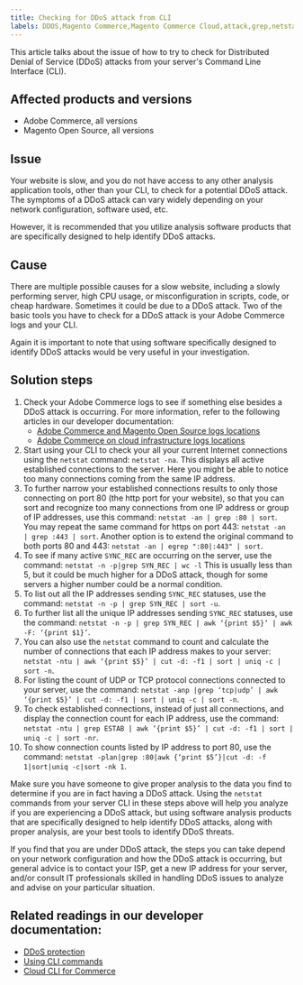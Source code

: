 ```yaml
---
title: Checking for DDoS attack from CLI
labels: DDOS,Magento Commerce,Magento Commerce Cloud,attack,grep,netstat,troubleshooting,Adobe Commerce,Magento Open Source,cloud infrastructure
---
```


This article talks about the issue of how to try to check for Distributed Denial of Service (DDoS) attacks from your server's Command Line Interface (CLI).

## Affected products and versions

* Adobe Commerce, all versions
* Magento Open Source, all versions

## Issue

Your website is slow, and you do not have access to any other analysis application tools, other than your CLI, to check for a potential DDoS attack. The symptoms of a DDoS attack can vary widely depending on your network configuration, software used, etc.

However, it is recommended that you utilize analysis software products that are specifically designed to help identify DDoS attacks.

## Cause

There are multiple possible causes for a slow website, including a slowly performing server, high CPU usage, or misconfiguration in scripts, code, or cheap hardware. Sometimes it could be due to a DDoS attack. Two of the basic tools you have to check for a DDoS attack is your Adobe Commerce logs and your CLI.

Again it is important to note that using software specifically designed to identify DDoS attacks would be very useful in your investigation.

## Solution steps

1. Check your Adobe Commerce logs to see if something else besides a DDoS attack is occurring. For more information, refer to the following articles in our developer documentation:
    * [Adobe Commerce and Magento Open Source logs locations](https://devdocs.magento.com/guides/v2.3/config-guide/cli/logging.html)
    * [Adobe Commerce on cloud infrastructure logs locations](https://devdocs.magento.com/guides/v2.3/cloud/trouble/environments-logs.html)
1. Start using your CLI to check your all your current Internet connections using the `netstat` command: `netstat -na`. This displays all active established connections to the server. Here you might be able to notice too many connections coming from the same IP address.
1. To further narrow your established connections results to only those connecting on port 80 (the http port for your website), so that you can sort and recognize too many connections from one IP address or group of IP addresses, use this command: `netstat -an | grep :80 | sort`. You may repeat the same command for https on port 443: `netstat -an | grep :443 | sort`. Another option is to extend the original command to both ports 80 and 443: `netstat -an | egrep ":80|:443" | sort`.     
1. To see if many active `SYNC_REC` are occurring on the server, use the command:     `netstat -n -p|grep SYN_REC | wc -l`     This is usually less than 5, but it could be much higher for a DDoS attack, though for some servers a higher number could be a normal condition.
1. To list out all the IP addresses sending `SYNC_REC` statuses, use the command: `netstat -n -p | grep SYN_REC | sort -u`.     
1. To further list all the unique IP addresses sending `SYNC_REC` statuses, use the command: `netstat -n -p | grep SYN_REC | awk ‘{print $5}’ | awk -F: ‘{print $1}’`.
1. You can also use the `netstat` command to count and calculate the number of connections that each IP address makes to your server: `netstat -ntu | awk ‘{print $5}’ | cut -d: -f1 | sort | uniq -c | sort -n`.
1. For listing the count of UDP or TCP protocol connections connected to your server, use the command: `netstat -anp |grep ‘tcp|udp’ | awk ‘{print $5}’ | cut -d: -f1 | sort | uniq -c | sort -n`.   
1. To check established connections, instead of just all connections, and display the connection count for each IP address, use the command: `netstat -ntu | grep ESTAB | awk ‘{print $5}’ | cut -d: -f1 | sort | uniq -c | sort -nr`.
1. To show connection counts listed by IP address to port 80, use the command: `netstat -plan|grep :80|awk {‘print $5’}|cut -d: -f 1|sort|uniq -c|sort -nk 1`.

Make sure you have someone to give proper analysis to the data you find to determine if you are in fact having a DDoS attack. Using the `netstat` commands from your server CLI in these steps above will help you analyze if you are experiencing a DDoS attack, but using software analysis products that are specifically designed to help identify DDoS attacks, along with proper analysis, are your best tools to identify DDoS threats.

If you find that you are under DDoS attack, the steps you can take depend on your network configuration and how the DDoS attack is occurring, but general advice is to contact your ISP,  get a new IP address for your server, and/or consult IT professionals skilled in handling DDoS issues to analyze and advise on your particular situation.

## Related readings in our developer documentation:

* [DDoS protection](https://devdocs.magento.com/guides/v2.3/cloud/cdn/cloud-fastly.html#ddos-protection)
* [Using CLI commands](https://devdocs.magento.com/guides/v2.3/config-guide/deployment/pipeline/example/cli.html)
* [Cloud CLI for Commerce](https://devdocs.magento.com/guides/v2.3/cloud/reference/cli-ref-topic.html)
